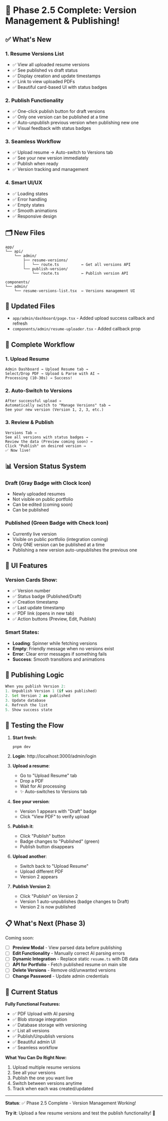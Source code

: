 # 🎉 Phase 2.5 Complete: Version Management & Publishing!

## ✅ What's New

### 1. **Resume Versions List**

- ✅ View all uploaded resume versions
- ✅ See published vs draft status
- ✅ Display creation and update timestamps
- ✅ Link to view uploaded PDFs
- ✅ Beautiful card-based UI with status badges

### 2. **Publish Functionality**

- ✅ One-click publish button for draft versions
- ✅ Only one version can be published at a time
- ✅ Auto-unpublish previous version when publishing new one
- ✅ Visual feedback with status badges

### 3. **Seamless Workflow**

- ✅ Upload resume → Auto-switch to Versions tab
- ✅ See your new version immediately
- ✅ Publish when ready
- ✅ Version tracking and management

### 4. **Smart UI/UX**

- ✅ Loading states
- ✅ Error handling
- ✅ Empty states
- ✅ Smooth animations
- ✅ Responsive design

## 🗂️ New Files

```
app/
└── api/
    └── admin/
        ├── resume-versions/
        │   └── route.ts          ← Get all versions API
        └── publish-version/
            └── route.ts          ← Publish version API

components/
└── admin/
    └── resume-versions-list.tsx  ← Versions management UI
```

## 🔄 Updated Files

- `app/admin/dashboard/page.tsx` - Added upload success callback and refresh
- `components/admin/resume-uploader.tsx` - Added callback prop

## 🎯 Complete Workflow

### 1. Upload Resume

```
Admin Dashboard → Upload Resume tab →
Select/Drop PDF → Upload & Parse with AI →
Processing (10-30s) → Success!
```

### 2. Auto-Switch to Versions

```
After successful upload →
Automatically switch to "Manage Versions" tab →
See your new version (Version 1, 2, 3, etc.)
```

### 3. Review & Publish

```
Versions Tab →
See all versions with status badges →
Review the data (Preview coming soon) →
Click "Publish" on desired version →
✅ Now live!
```

## 📊 Version Status System

### Draft (Gray Badge with Clock Icon)

- Newly uploaded resumes
- Not visible on public portfolio
- Can be edited (coming soon)
- Can be published

### Published (Green Badge with Check Icon)

- Currently live version
- Visible on public portfolio (integration coming)
- Only ONE version can be published at a time
- Publishing a new version auto-unpublishes the previous one

## 🎨 UI Features

### Version Cards Show:

- ✅ Version number
- ✅ Status badge (Published/Draft)
- ✅ Creation timestamp
- ✅ Last update timestamp
- ✅ PDF link (opens in new tab)
- ✅ Action buttons (Preview, Edit, Publish)

### Smart States:

- **Loading**: Spinner while fetching versions
- **Empty**: Friendly message when no versions exist
- **Error**: Clear error messages if something fails
- **Success**: Smooth transitions and animations

## 🔄 Publishing Logic

```typescript
When you publish Version 2:
1. Unpublish Version 1 (if was published)
2. Set Version 2 as published
3. Update database
4. Refresh the list
5. Show success state
```

## 🧪 Testing the Flow

1. **Start fresh**:

   ```bash
   pnpm dev
   ```

2. **Login**: http://localhost:3000/admin/login

3. **Upload a resume**:

   - Go to "Upload Resume" tab
   - Drop a PDF
   - Wait for AI processing
   - ✨ Auto-switches to Versions tab

4. **See your version**:

   - Version 1 appears with "Draft" badge
   - Click "View PDF" to verify upload

5. **Publish it**:

   - Click "Publish" button
   - Badge changes to "Published" (green)
   - Publish button disappears

6. **Upload another**:

   - Switch back to "Upload Resume"
   - Upload different PDF
   - Version 2 appears

7. **Publish Version 2**:
   - Click "Publish" on Version 2
   - Version 1 auto-unpublishes (badge changes to Draft)
   - Version 2 is now published

## 📋 What's Next (Phase 3)

Coming soon:

- [ ] **Preview Modal** - View parsed data before publishing
- [ ] **Edit Functionality** - Manually correct AI parsing errors
- [ ] **Dynamic Integration** - Replace static `resume.ts` with DB data
- [ ] **API for Portfolio** - Fetch published resume on main site
- [ ] **Delete Versions** - Remove old/unwanted versions
- [ ] **Change Password** - Update admin credentials

## 🎉 Current Status

**Fully Functional Features:**

- ✅ PDF Upload with AI parsing
- ✅ Blob storage integration
- ✅ Database storage with versioning
- ✅ List all versions
- ✅ Publish/Unpublish versions
- ✅ Beautiful admin UI
- ✅ Seamless workflow

**What You Can Do Right Now:**

1. Upload multiple resume versions
2. See all your versions
3. Publish the one you want live
4. Switch between versions anytime
5. Track when each was created/updated

---

**Status**: ✅ Phase 2.5 Complete - Version Management Working!

**Try it**: Upload a few resume versions and test the publish functionality! 🚀

